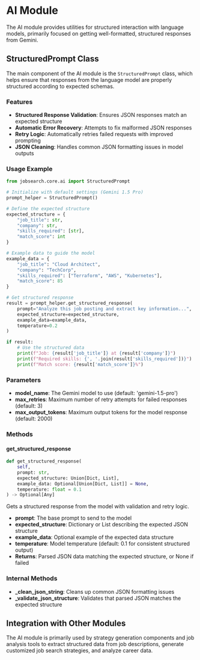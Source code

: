 # AI Module

The AI module provides utilities for structured interaction with language models, primarily focused on getting well-formatted, structured responses from Gemini.

## StructuredPrompt Class

The main component of the AI module is the `StructuredPrompt` class, which helps ensure that responses from the language model are properly structured according to expected schemas.

### Features

- **Structured Response Validation**: Ensures JSON responses match an expected structure
- **Automatic Error Recovery**: Attempts to fix malformed JSON responses
- **Retry Logic**: Automatically retries failed requests with improved prompting
- **JSON Cleaning**: Handles common JSON formatting issues in model outputs

### Usage Example

```python
from jobsearch.core.ai import StructuredPrompt

# Initialize with default settings (Gemini 1.5 Pro)
prompt_helper = StructuredPrompt()

# Define the expected structure
expected_structure = {
    "job_title": str,
    "company": str,
    "skills_required": [str],
    "match_score": int
}

# Example data to guide the model
example_data = {
    "job_title": "Cloud Architect",
    "company": "TechCorp",
    "skills_required": ["Terraform", "AWS", "Kubernetes"],
    "match_score": 85
}

# Get structured response
result = prompt_helper.get_structured_response(
    prompt="Analyze this job posting and extract key information...",
    expected_structure=expected_structure,
    example_data=example_data,
    temperature=0.2
)

if result:
    # Use the structured data
    print(f"Job: {result['job_title']} at {result['company']}")
    print(f"Required skills: {', '.join(result['skills_required'])}")
    print(f"Match score: {result['match_score']}%")
```

### Parameters

- **model_name**: The Gemini model to use (default: 'gemini-1.5-pro')
- **max_retries**: Maximum number of retry attempts for failed responses (default: 3)
- **max_output_tokens**: Maximum output tokens for the model response (default: 2000)

### Methods

#### get_structured_response

```python
def get_structured_response(
    self,
    prompt: str,
    expected_structure: Union[Dict, List],
    example_data: Optional[Union[Dict, List]] = None,
    temperature: float = 0.1
) -> Optional[Any]
```

Gets a structured response from the model with validation and retry logic.

- **prompt**: The base prompt to send to the model
- **expected_structure**: Dictionary or List describing the expected JSON structure
- **example_data**: Optional example of the expected data structure
- **temperature**: Model temperature (default: 0.1 for consistent structured output)
- **Returns**: Parsed JSON data matching the expected structure, or None if failed

### Internal Methods

- **_clean_json_string**: Cleans up common JSON formatting issues
- **_validate_json_structure**: Validates that parsed JSON matches the expected structure

## Integration with Other Modules

The AI module is primarily used by strategy generation components and job analysis tools to extract structured data from job descriptions, generate customized job search strategies, and analyze career data.
